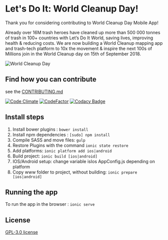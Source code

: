 # Let's Do It: World Cleanup Day! #

Thank you for considering contributing to World Cleanup Day Mobile App!

Already over 16M trash heroes have cleaned up more than 500 000 tonnes of trash in 100+ countries with Let’s Do It World, saving lives, improving health & reducing costs. We are now building a World Cleanup mapping app and trash-tech platform to 10x the movement & inspire the next 100s of Millions join in the World Cleanup day on 15th of September 2018.

![World Cleanup Day](https://www.letsdoitworld.org/wp-content/uploads/2016/01/hip_old_man_ldiw2016_fb-600x222.jpg)

## Find how you can contribute
see the [CONTRIBUTING.md](https://github.com/letsdoitworld/World-Cleanup-Day-Mobile-App/blob/master/CONTRIBUTING.md)


[![Code Climate](https://lima.codeclimate.com/github/letsdoitworld/World-Cleanup-Day-Mobile-App/badges/gpa.svg)](https://lima.codeclimate.com/github/letsdoitworld/World-Cleanup-Day-Mobile-App)
[![CodeFactor](https://www.codefactor.io/repository/github/letsdoitworld/world-cleanup-day-mobile-app/badge)](https://www.codefactor.io/repository/github/letsdoitworld/world-cleanup-day-mobile-app)
[![Codacy Badge](https://api.codacy.com/project/badge/Grade/c41ee20872534ae4997ebfe24793429a)](https://www.codacy.com/app/krishaamer/World-Cleanup-Day-Mobile-App?utm_source=github.com&amp;utm_medium=referral&amp;utm_content=letsdoitworld/World-Cleanup-Day-Mobile-App&amp;utm_campaign=Badge_Grade)

## Install steps

1. Install bower plugins :  `bower install`
2. Install npm dependencies :  `[sudo] npm install`
3. Compile SASS and move files: `gulp`
4. Restore Plugins with the command `ionic state restore`
5. Add platforms:  `ionic platform add ios|android`
6. Build project:  `ionic build [ios|android]`
7. IOS/Android setup: change variable isIos AppConfig.js depending on platform
8. Copy www folder to project, without building:  `ionic prepare [ios|android]`

## Running the app

To run the app in the browser : `ionic serve`


## License

[GPL-3.0 license](https://opensource.org/licenses/GPL-3.0)

